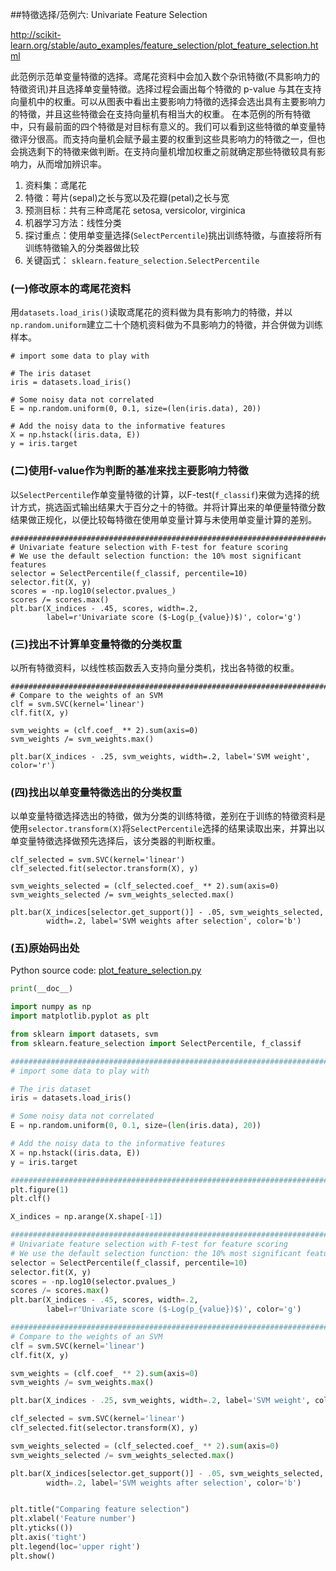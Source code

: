 ##特徵选择/范例六: Univariate Feature Selection

http://scikit-learn.org/stable/auto_examples/feature_selection/plot_feature_selection.html


此范例示范单变量特徵的选择。鸢尾花资料中会加入数个杂讯特徵(不具影响力的特徵资讯)并且选择单变量特徵。选择过程会画出每个特徵的 p-value 与其在支持向量机中的权重。可以从图表中看出主要影响力特徵的选择会选出具有主要影响力的特徵，并且这些特徵会在支持向量机有相当大的权重。
在本范例的所有特徵中，只有最前面的四个特徵是对目标有意义的。我们可以看到这些特徵的单变量特徵评分很高。而支持向量机会赋予最主要的权重到这些具影响力的特徵之一，但也会挑选剩下的特徵来做判断。在支持向量机增加权重之前就确定那些特徵较具有影响力，从而增加辨识率。

1. 资料集：鸢尾花
2. 特徵：萼片(sepal)之长与宽以及花瓣(petal)之长与宽
3. 预测目标：共有三种鸢尾花 setosa, versicolor, virginica
4. 机器学习方法：线性分类
5. 探讨重点：使用单变量选择(`SelectPercentile`)挑出训练特徵，与直接将所有训练特徵输入的分类器做比较
6. 关键函式： `sklearn.feature_selection.SelectPercentile`


### (一)修改原本的鸢尾花资料

用`datasets.load_iris()`读取鸢尾花的资料做为具有影响力的特徵，并以`np.random.uniform`建立二十个随机资料做为不具影响力的特徵，并合併做为训练样本。
```###############################################################################
# import some data to play with

# The iris dataset
iris = datasets.load_iris()

# Some noisy data not correlated
E = np.random.uniform(0, 0.1, size=(len(iris.data), 20))

# Add the noisy data to the informative features
X = np.hstack((iris.data, E))
y = iris.target
```

### (二)使用f-value作为判断的基准来找主要影响力特徵

以`SelectPercentile`作单变量特徵的计算，以F-test(`f_classif`)来做为选择的统计方式，挑选函式输出结果大于百分之十的特徵。并将计算出来的单便量特徵分数结果做正规化，以便比较每特徵在使用单变量计算与未使用单变量计算的差别。
```
###############################################################################
# Univariate feature selection with F-test for feature scoring
# We use the default selection function: the 10% most significant features
selector = SelectPercentile(f_classif, percentile=10)
selector.fit(X, y)
scores = -np.log10(selector.pvalues_)
scores /= scores.max()
plt.bar(X_indices - .45, scores, width=.2,
        label=r'Univariate score ($-Log(p_{value})$)', color='g')
```
### (三)找出不计算单变量特徵的分类权重

以所有特徵资料，以线性核函数丢入支持向量分类机，找出各特徵的权重。
```
###############################################################################
# Compare to the weights of an SVM
clf = svm.SVC(kernel='linear')
clf.fit(X, y)

svm_weights = (clf.coef_ ** 2).sum(axis=0)
svm_weights /= svm_weights.max()

plt.bar(X_indices - .25, svm_weights, width=.2, label='SVM weight', color='r')
```
### (四)找出以单变量特徵选出的分类权重

以单变量特徵选择选出的特徵，做为分类的训练特徵，差别在于训练的特徵资料是使用`selector.transform(X)`将`SelectPercentile`选择的结果读取出来，并算出以单变量特徵选择做预先选择后，该分类器的判断权重。
```
clf_selected = svm.SVC(kernel='linear')
clf_selected.fit(selector.transform(X), y)

svm_weights_selected = (clf_selected.coef_ ** 2).sum(axis=0)
svm_weights_selected /= svm_weights_selected.max()

plt.bar(X_indices[selector.get_support()] - .05, svm_weights_selected,
        width=.2, label='SVM weights after selection', color='b')
```

### (五)原始码出处
Python source code: [plot_feature_selection.py](http://scikit-learn.org/stable/_downloads/plot_feature_selection.py)

```Python
print(__doc__)

import numpy as np
import matplotlib.pyplot as plt

from sklearn import datasets, svm
from sklearn.feature_selection import SelectPercentile, f_classif

###############################################################################
# import some data to play with

# The iris dataset
iris = datasets.load_iris()

# Some noisy data not correlated
E = np.random.uniform(0, 0.1, size=(len(iris.data), 20))

# Add the noisy data to the informative features
X = np.hstack((iris.data, E))
y = iris.target

###############################################################################
plt.figure(1)
plt.clf()

X_indices = np.arange(X.shape[-1])

###############################################################################
# Univariate feature selection with F-test for feature scoring
# We use the default selection function: the 10% most significant features
selector = SelectPercentile(f_classif, percentile=10)
selector.fit(X, y)
scores = -np.log10(selector.pvalues_)
scores /= scores.max()
plt.bar(X_indices - .45, scores, width=.2,
        label=r'Univariate score ($-Log(p_{value})$)', color='g')

###############################################################################
# Compare to the weights of an SVM
clf = svm.SVC(kernel='linear')
clf.fit(X, y)

svm_weights = (clf.coef_ ** 2).sum(axis=0)
svm_weights /= svm_weights.max()

plt.bar(X_indices - .25, svm_weights, width=.2, label='SVM weight', color='r')

clf_selected = svm.SVC(kernel='linear')
clf_selected.fit(selector.transform(X), y)

svm_weights_selected = (clf_selected.coef_ ** 2).sum(axis=0)
svm_weights_selected /= svm_weights_selected.max()

plt.bar(X_indices[selector.get_support()] - .05, svm_weights_selected,
        width=.2, label='SVM weights after selection', color='b')


plt.title("Comparing feature selection")
plt.xlabel('Feature number')
plt.yticks(())
plt.axis('tight')
plt.legend(loc='upper right')
plt.show()
```
